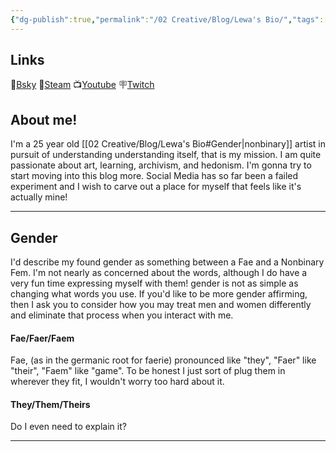 ```yaml
---
{"dg-publish":true,"permalink":"/02 Creative/Blog/Lewa's Bio/","tags":["life","person/Lewa"],"noteIcon":"","created":"2025-07-17T21:21:45.504-04:00"}
---
```



## Links
🦋[Bsky](https://bsky.app/profile/tigergaj.bsky.social)
🦾[Steam](https://steamcommunity.com/id/tigergaj/)
📺[Youtube](https://www.youtube.com/channel/UC9a-QAIyeL_D0g_zOV_f5Xg)
🪧[Twitch](http://twitch.tv/tigergaj)
## About me!
I'm a 25 year old [[02 Creative/Blog/Lewa's Bio#Gender\|nonbinary]] artist in pursuit of understanding understanding itself, that is my mission. I am quite passionate about art, learning, archivism, and hedonism. I'm gonna try to start moving into this blog more. Social Media has so far been a failed experiment and I wish to carve out a place for myself that feels like it's actually mine!

---
## Gender
I'd describe my found gender as something between a Fae and a Nonbinary Fem. I'm not nearly as concerned about the words, although I do have a very fun time expressing myself with them! gender is not as simple as changing what words you use. If you'd like to be more gender affirming, then I ask you to consider how you may treat men and women differently and eliminate that process when you interact with me.
#### Fae/Faer/Faem
Fae, (as in the germanic root for faerie) pronounced like "they", "Faer" like "their", "Faem" like "game". To be honest I just sort of plug them in wherever they fit, I wouldn't worry too hard about it.
#### They/Them/Theirs
Do I even need to explain it? 

---

